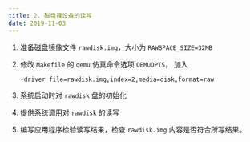 ```yaml
---
title: 2. 磁盘裸设备的读写
date: 2019-11-03
---
```


1. 准备磁盘镜像文件 `rawdisk.img`，大小为 `RAWSPACE_SIZE=32MB`

2. 修改 `Makefile` 的 `qemu` 仿真命令选项 `QEMUOPTS`， 加入 

   ```bash
   -driver file=rawdisk.img,index=2,media=disk,format=raw
   ```

3. 系统启动时对 `rawdisk` 盘的初始化

4. 提供系统调用对 `rawdisk` 的读写

5. 编写应用程序检验读写结果，检查 `rawdisk.img` 内容是否符合所写结果。


